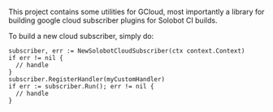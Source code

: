 This project contains some utilities for GCloud, most importantly a library for building google cloud subscriber 
plugins for Solobot CI builds. 

To build a new cloud subscriber, simply do:

```
subscriber, err := NewSolobotCloudSubscriber(ctx context.Context)
if err != nil {
  // handle
}
subscriber.RegisterHandler(myCustomHandler)
if err := subscriber.Run(); err != nil {
  // handle
}
```

